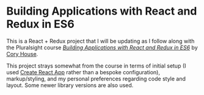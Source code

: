 # Building Applications with React and Redux in ES6

This is a React + Redux project that I will be updating as I follow along with the Pluralsight course [_Building Applications with React and Redux in ES6_](https://www.pluralsight.com/courses/react-redux-react-router-es6) by [Cory House](https://app.pluralsight.com/profile/author/cory-house).

This project strays somewhat from the course in terms of initial setup (I used [Create React App](https://github.com/facebookincubator/create-react-app) rather than a bespoke configuration), markup/styling, and my personal preferences regarding code style and layout. Some newer library versions are also used.


